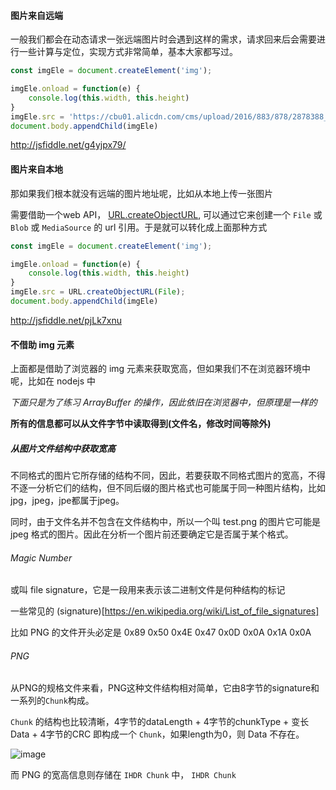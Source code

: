 
#### 图片来自远端

一般我们都会在动态请求一张远端图片时会遇到这样的需求，请求回来后会需要进行一些计算与定位，实现方式非常简单，基本大家都写过。

```javascript
const imgEle = document.createElement('img');

imgEle.onload = function(e) {
    console.log(this.width, this.height)
}
imgEle.src = 'https://cbu01.alicdn.com/cms/upload/2016/883/878/2878388_1073447813.png';
document.body.appendChild(imgEle)
```
http://jsfiddle.net/g4yjpx79/

#### 图片来自本地

那如果我们根本就没有远端的图片地址呢，比如从本地上传一张图片

需要借助一个web API， [URL.createObjectURL](https://developer.mozilla.org/en-US/docs/Web/API/URL/createObjectURL), 可以通过它来创建一个 `File` 或 `Blob` 或 `MediaSource` 的 url 引用。于是就可以转化成上面那种方式

```javascript
const imgEle = document.createElement('img');

imgEle.onload = function(e) {
    console.log(this.width, this.height)
}
imgEle.src = URL.createObjectURL(File);
document.body.appendChild(imgEle)
```
http://jsfiddle.net/pjLk7xnu

#### 不借助 img 元素
上面都是借助了浏览器的 img 元素来获取宽高，但如果我们不在浏览器环境中呢，比如在 nodejs 中

*下面只是为了练习 ArrayBuffer 的操作，因此依旧在浏览器中，但原理是一样的*

**所有的信息都可以从文件字节中读取得到(文件名，修改时间等除外)**

##### 从图片文件结构中获取宽高

不同格式的图片它所存储的结构不同，因此，若要获取不同格式图片的宽高，不得不逐一分析它们的结构，但不同后缀的图片格式也可能属于同一种图片结构，比如jpg，jpeg，jpe都属于jpeg。

同时，由于文件名并不包含在文件结构中，所以一个叫 test.png 的图片它可能是 jpeg 格式的图片。因此在分析一个图片前还要确定它是否属于某个格式。

###### Magic Number
或叫 file signature，它是一段用来表示该二进制文件是何种结构的标记

一些常见的 (signature)[https://en.wikipedia.org/wiki/List_of_file_signatures]

比如 PNG 的文件开头必定是 0x89 0x50 0x4E 0x47 0x0D 0x0A 0x1A 0x0A

###### PNG

从PNG的规格文件来看，PNG这种文件结构相对简单，它由8字节的signature和一系列的`Chunk`构成。

`Chunk` 的结构也比较清晰，4字节的dataLength + 4字节的chunkType + 变长Data + 4字节的CRC 即构成一个 `Chunk`，如果length为0，则 Data 不存在。

![image](https://user-images.githubusercontent.com/2213424/42680863-c943ab82-86b8-11e8-9663-dafdba5bac13.png)

而 PNG 的宽高信息则存储在 `IHDR Chunk` 中， `IHDR Chunk` 













